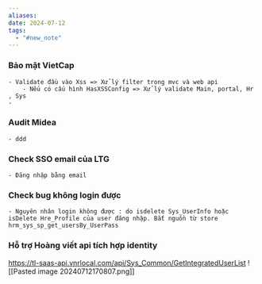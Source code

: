 ```yaml
---
aliases: 
date: 2024-07-12
tags:
  - "#new_note"
---
```

### Bảo mật VietCap
	- Validate đầu vào Xss => Xử lý filter trong mvc và web api
		- Nếu có cấu hình HasXSSConfig => Xử lý validate Main, portal, Hr , Sys			
	- 
### Audit Midea
	- ddd
### Check SSO email của LTG
	- Đăng nhập bằng email

### Check bug không login được
	- Nguyên nhân login không được : do isdelete Sys_UserInfo hoặc isDelete Hre_Profile của user đăng nhập. Bắt nguồn từ store hrm_sys_sp_get_usersBy_UserPass

### Hỗ trợ Hoàng viết api tích hợp identity
https://tl-saas-api.vnrlocal.com/api/Sys_Common/GetIntegratedUserList
![[Pasted image 20240712170807.png]]


